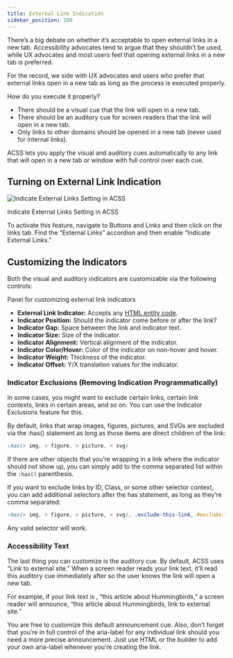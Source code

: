 ```yaml
---
title: External Link Indication
sidebar_position: 100
---
```


There’s a big debate on whether it’s acceptable to open external links in a new tab. Accessibility advocates tend to argue that they shouldn’t be used, while UX advocates and most users feel that opening external links in a new tab is preferred.

For the record, we side with UX advocates and users who prefer that external links open in a new tab as long as the process is executed properly.

How do you execute it properly?

- There should be a visual cue that the link will open in a new tab.
- There should be an auditory cue for screen readers that the link will open in a new tab.
- Only links to other domains should be opened in a new tab (never used for internal links).

ACSS lets you apply the visual and auditory cues automatically to any link that will open in a new tab or window with full control over each cue.

## Turning on External Link Indication

![Indicate External Links Setting in ACSS](https://automaticcss.com/wp-content/uploads/indicate-external-links-930x1024.jpg)

Indicate External Links Setting in ACSS

To activate this feature, navigate to Buttons and Links and then click on the links tab. Find the “External Links” accordion and then enable “Indicate External Links.”

## Customizing the Indicators

Both the visual and auditory indicators are customizable via the following controls:

Panel for customizing external link indicators

- **External Link Indicator:** Accepts any [HTML entity code](https://www.toptal.com/designers/htmlarrows/).
- **Indicator Position:** Should the indicator come before or after the link?
- **Indicator Gap:** Space between the link and indicator text.
- **Indicator Size:** Size of the indicator.
- **Indicator Alignment:** Vertical alignment of the indicator.
- **Indicator Color/Hover:** Color of the indicator on non-hover and hover.
- **Indicator Weight:** Thickness of the indicator.
- **Indicator Offset:** Y/X translation values for the indicator.

### Indicator Exclusions (Removing Indication Programmatically)

In some cases, you might want to exclude certain links, certain link contexts, links in certain areas, and so on. You can use the Indicator Exclusions feature for this.

By default, links that wrap images, figures, pictures, and SVGs are excluded via the :has() statement as long as those items are direct children of the link:

```CSS
:has(> img, > figure, > picture, > svg)
```

If there are other objects that you’re wrapping in a link where the indicator should not show up, you can simply add to the comma separated list within the `:has()` parenthesis.

If you want to exclude links by ID, Class, or some other selector context, you can add additional selectors after the has statement, as long as they’re comma separated:

```CSS
:has(> img, > figure, > picture, > svg), .exclude-this-link, #exclude-this-link
```

Any valid selector will work.

### Accessibility Text

The last thing you can customize is the auditory cue. By default, ACSS uses “Link to external site.” When a screen reader reads your link text, it’ll read this auditory cue immediately after so the user knows the link will open a new tab.

For example, if your link text is , “this article about Hummingbirds,” a screen reader will announce, “this article about Hummingbirds, link to external site.”

You are free to customize this default announcement cue. Also, don’t forget that you’re in full control of the aria-label for any individual link should you need a more precise announcement. Just use HTML or the builder to add your own aria-label whenever you’re creating the link.
